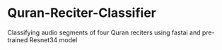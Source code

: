 # Quran-Reciter-Classifier
Classifying audio segments of four Quran reciters using fastai and pre-trained Resnet34 model
